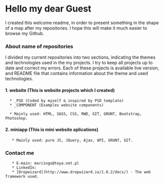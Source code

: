   # Hello my dear Guest

I created this welcome readme, in order to present something in the shape of a map after my repositories. I hope this will make it much easier to browse my Github. 
    
    
   ### About name of repositories
   I divided my current repositories into two sections, indicating the themes and technologies used in the my projects.
   I try to keep all projects up to date and correct my errors. Each of these projects is available live version, and README file that        contains information about the theme and used technologies.  
   
   #### 1. website (This is website projects which I created)
   
      * _PSD (Coded by myself & inspired by PSD template)
      * _COMPONENT (Examples website components)
      
      * Mainly used: HTML, SASS, CSS, RWD, GIT, GRUNT, Bootstrap, Photoshop.
   
   #### 2. miniapp (This is mini website aplications)
        
       * Mainly used: pure JS, JQuery, Ajax, API, GRUNT, GIT.
       
   ### Contact me
       
       * E-main: marcingo@toya.net.pl
       * LinkedIn: 
       * [Dropwizard](http://www.dropwizard.io/1.0.2/docs/) - The web framework used.
    
